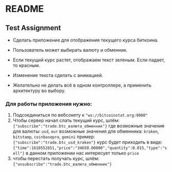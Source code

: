 # README

## Test Assignment  

-  Сделать приложение для отображения текущего курса биткоина.
-  Пользователь может выбирать валюту и обменник.
-  Если текущий курс растет, отображаем текст зеленым. Если падает, то красным.

-  Изменение текста сделать с анимацией.
-  Желательно не делать всё в одном контроллере, а применить архитектуру во выбору.

### Для работы приложения нужно:

1) Подсоединиться по вебсокету к `"ws://bitcoinstat.org:9000"`
2) Чтобы сервер начал слать текущий курс, шлём:
`{"subscribe":"trade.btc_валюта_обменник"}`
где возможные значения для валюты: `usd`, `eur`
возможные значения для обменника: `kraken`, `bitstamp`,
`coinbasepro`, `gemini`
пример: `{"subscribe":"trade.btc_usd_kraken"}`
курс будет приходить в виде:
`{"time":1610552651,"price":"34650.00000","quantity":0.015,"type":"sell"}`
в данном приложении нас интересует только `price`
3) чтобы перестать получать курс, шлём:
`{"unsubscribe":"trade.btc_валюта_обменник"}`


